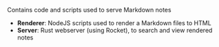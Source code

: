 Contains code and scripts used to serve Markdown notes

- **Renderer**: NodeJS scripts used to render a Markdown files to HTML
- **Server**: Rust webserver (using Rocket), to search and view rendered notes